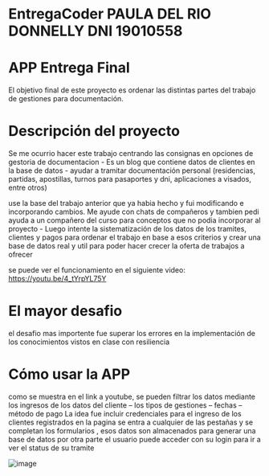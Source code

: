 # EntregaCoder PAULA DEL RIO DONNELLY DNI 19010558
# APP Entrega Final
El objetivo final de este proyecto es ordenar las distintas partes del trabajo de gestiones para documentación.

# Descripción del proyecto

Se me ocurrio hacer este trabajo centrando las consignas en opciones de gestoria de documentacion - Es un blog que contiene datos de clientes en la base de datos -  ayudar a tramitar documentación personal (residencias, partidas, apostillas, turnos para pasaportes y dni, aplicaciones a visados, entre otros)

use la base del trabajo anterior que ya habia hecho y fui modificando e incorporando cambios. Me ayude con chats de compañeros y tambien pedi ayuda a un compañero del curso para conceptos que no podia incorporar al proyecto - Luego intente la sistematización de los datos de los tramites, clientes y pagos para ordenar el trabajo en base a esos criterios y crear una base de datos real y util para poder hacer crecer la oferta de trabajos a ofrecer

se puede ver el funcionamiento en el siguiente video:
https://youtu.be/4_tYrpYL75Y

# El mayor desafio 
el desafio mas importente fue superar los errores en la implementación de los conocimientos vistos en clase con resiliencia

# Cómo usar la APP

como se muestra en el link a youtube, se pueden  filtrar los datos mediante los ingresos de los datos del cliente – los tipos de gestiones – fechas – método de pago
La idea fue incluir credenciales para el ingreso de los clientes registrados en la pagina 
se entra a cualquier de las pestañas y se completan los formularios , esos datos son almacenados para generar una base de datos
por otra parte el usuario puede acceder con su login para ir a ver el status de su tramite



![image](https://user-images.githubusercontent.com/105681435/173888788-0e055fa2-2522-46ef-803a-4683b33aadcb.png)
